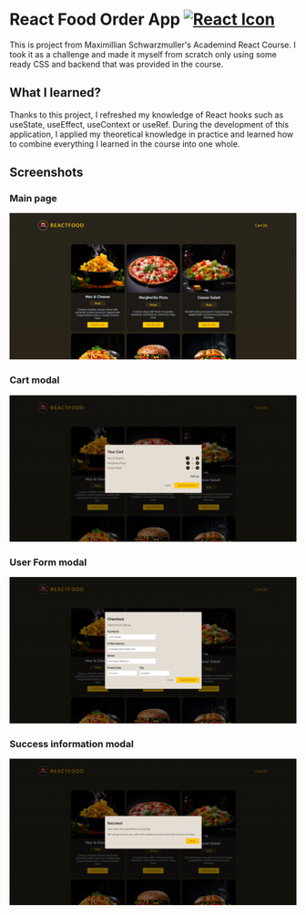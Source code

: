 # React Food Order App <a href="https://react.dev/" target="_blank" rel="noopener"><img alt='React Icon' height="50px" width="50px" src="https://cdn.jsdelivr.net/gh/devicons/devicon/icons/react/react-original.svg" /></a>

This is project from Maximillian Schwarzmuller's Academind React Course. I took it as a challenge and made it myself from scratch only using some ready CSS and backend that was provided in the course.

## What I learned?

Thanks to this project, I refreshed my knowledge of React hooks such as useState, useEffect, useContext or useRef. During the development of this application, I applied my theoretical knowledge in practice and learned how to combine everything I learned in the course into one whole.

## Screenshots

### Main page
![Screenshot of main application page](./screenshots/Screenshot1.png)
### Cart modal
![Screenshot of cart](./screenshots/Screenshot2.png)
### User Form modal
![Screenshot of personal info form](./screenshots/Screenshot3.png)
### Success information modal
![Screenshot of success information](./screenshots/Screenshot4.png)

